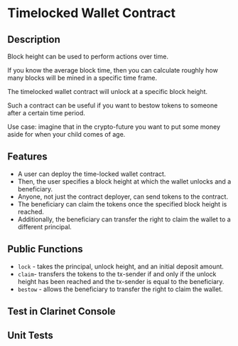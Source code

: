 # Timelocked Wallet Contract

## Description

Block height can be used to perform actions over time.

If you know the average block time, then you can calculate roughly how many blocks will be mined in a specific time frame.

The timelocked wallet contract will unlock at a specific block height.

Such a contract can be useful if you want to bestow tokens to someone after a certain time period.

Use case: imagine that in the crypto-future you want to put some money aside for when your child comes of age.

## Features

- A user can deploy the time-locked wallet contract.
- Then, the user specifies a block height at which the wallet unlocks and a beneficiary.
- Anyone, not just the contract deployer, can send tokens to the contract.
- The beneficiary can claim the tokens once the specified block height is reached.
- Additionally, the beneficiary can transfer the right to claim the wallet to a different principal.

## Public Functions

- `lock` - takes the principal, unlock height, and an initial deposit amount.
- `claim`- transfers the tokens to the tx-sender if and only if the unlock height has been reached and the tx-sender is equal to the beneficiary.
- `bestow` - allows the beneficiary to transfer the right to claim the wallet.

## Test in Clarinet Console

## Unit Tests
